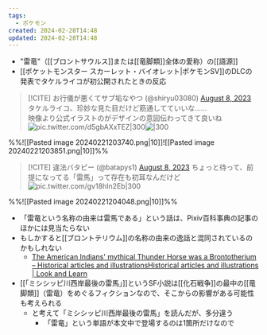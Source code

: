 ```yaml
---
tags:
  - ポケモン
created: 2024-02-28T14:48
updated: 2024-02-28T14:48
---
```


- "雷竜"（[[ブロントサウルス]]または[[竜脚類]]全体の愛称）の[[語源]]
- [[ポケットモンスター スカーレット・バイオレット|ポケモンSV]]のDLCの発表でタケルライコが初公開されたときの反応

> [!CITE] お行儀が悪くてサブ垢なやつ (@shiryu03080) [August 8, 2023](https://twitter.com/shiryu03080/status/1688912286508023808?ref_src=twsrc%5Etfw)
> タケルライコ、珍妙な見た目だけど筋通してていいな……  
> 映像より公式イラストのがデザインの意図伝わってきて良いね ![pic.twitter.com/d5gbAXxTEZ|300](https://pbs.twimg.com/media/F3A4w4zboAE2ClI?format=jpg)![|300](https://pbs.twimg.com/media/F3A4xWtbQAAu16c?format=jpg)

%%![[Pasted image 20240221203740.png|10]]![[Pasted image 20240221203851.png|10]]%%

> [!CITE] 違法バタピー (@batapys1) [August 8, 2023](https://twitter.com/batapys1/status/1688916564794597376?ref_src=twsrc%5Etfw)
> ちょっと待って、前提になってる「雷馬」って存在も初耳なんだけど ![pic.twitter.com/gv18hIn2Eb|300](https://pbs.twimg.com/media/F3A8qeGbsAIrWy_?format=jpg)

%%![[Pasted image 20240221204048.png|10]]%%

-  「雷竜という名称の由来は雷馬である」という話は、Pixiv百科事典の記事のほかには見当たらない
- もしかすると[[ブロントテリウム]]の名称の由来の逸話と混同されているのかもしれない
	- [The American Indians' mythical Thunder Horse was a Brontotherium – Historical articles and illustrationsHistorical articles and illustrations | Look and Learn](https://www.lookandlearn.com/blog/28075/the-american-indians-mythical-thunder-horse-was-a-brontotherium/)
 -  [[「ミシシッピ川西岸最後の雷馬」]]というSF小説は[[化石戦争]]の最中の[[竜脚類]]（雷竜）をめぐるフィクションなので、そこからの影響がある可能性も考えられる
	 - と考えて「ミシシッピ川西岸最後の雷馬」を読んだが、多分違う
		 - 「雷竜」という単語が本文中で登場するのは1箇所だけなので

